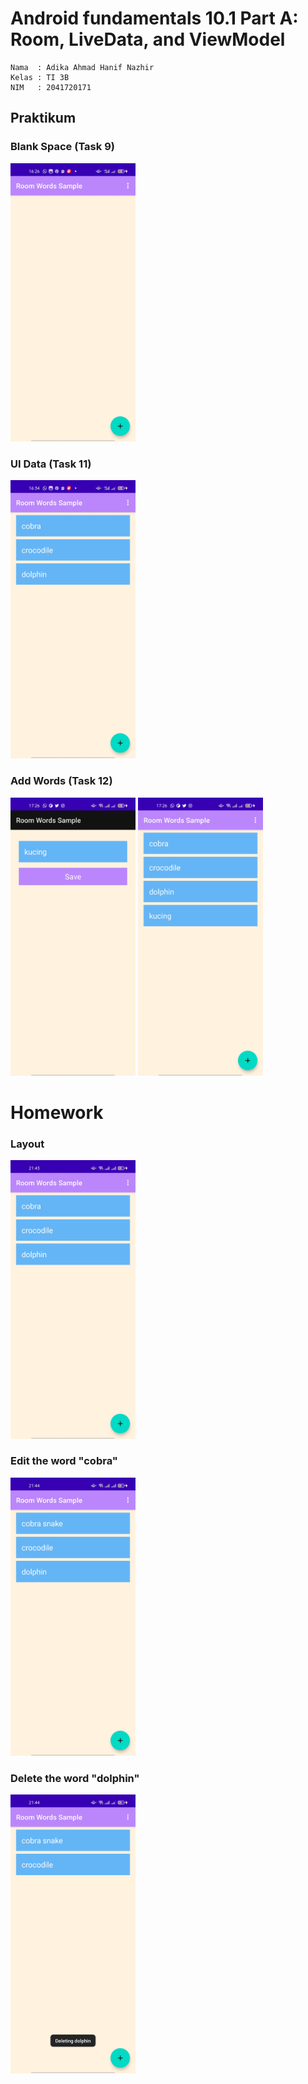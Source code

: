 # Android fundamentals 10.1 Part A: Room, LiveData, and ViewModel

    Nama  : Adika Ahmad Hanif Nazhir  
    Kelas : TI 3B  
    NIM   : 2041720171

## Praktikum
### Blank Space (Task 9)
<img src="./images/blank.jpg" width=200 >

### UI Data (Task 11)
<img src="./images/ss-1.jpg" width=200 >

### Add Words (Task 12)
<img src="./images/ss-2.jpg" width=200 >
<img src="./images/ss-3.jpg" width=200 >

# Homework
### Layout
<img src="./images/hw-1.jpg" width=200 >

### Edit the word "cobra"
<img src="./images/hw-2.jpg" width=200 >

### Delete the word "dolphin"
<img src="./images/hw-3.jpg" width=200 >
